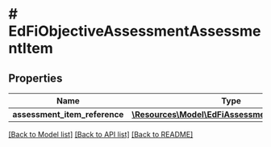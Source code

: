 # # EdFiObjectiveAssessmentAssessmentItem

## Properties

Name | Type | Description | Notes
------------ | ------------- | ------------- | -------------
**assessment_item_reference** | [**\Resources\Model\EdFiAssessmentItemReference**](EdFiAssessmentItemReference.md) |  |

[[Back to Model list]](../../README.md#models) [[Back to API list]](../../README.md#endpoints) [[Back to README]](../../README.md)
